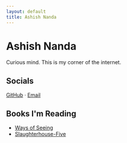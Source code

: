 ```yaml
---
layout: default
title: Ashish Nanda
---
```


# Ashish Nanda

Curious mind. This is my corner of the internet.

## Socials

[GitHub](https://github.com/ashishnanda) &middot;
[Email](mailto:ashishnanda.694@gmail.com) 

## Books I'm Reading

- [Ways of Seeing](https://www.amazon.in/Modern-Classics-Ways-Seeing-Penguin/dp/014103579X)
- [Slaughterhouse-Five](https://www.amazon.in/Slaughterhouse-Five-Modern-Library-Best-Novels/dp/0440180295)